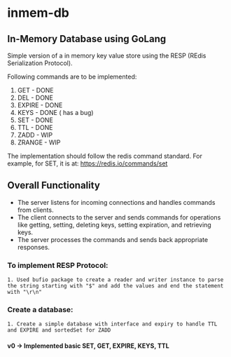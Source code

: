 # inmem-db
## In-Memory Database using GoLang

Simple version of a in memory key value store using the RESP (REdis Serialization Protocol).

Following commands are to be implemented:

1. GET - DONE
2. DEL - DONE
3. EXPIRE - DONE
4. KEYS - DONE ( has a bug)
5. SET - DONE
6. TTL - DONE
7. ZADD - WIP
8. ZRANGE - WIP
 
The implementation should follow the redis command standard. For example, for SET, it
is at: https://redis.io/commands/set


## Overall Functionality
* The server listens for incoming connections and handles commands from clients.
* The client connects to the server and sends commands for operations like getting, setting, deleting keys, setting expiration, and retrieving keys.
* The server processes the commands and sends back appropriate responses.

### To implement RESP Protocol:
    1. Used bufio package to create a reader and writer instance to parse the string starting with "$" and add the values and end the statement with "\r\n"

### Create a database:
    1. Create a simple database with interface and expiry to handle TTL and EXPIRE and sortedSet for ZADD


#### v0 -> Implemented basic SET, GET, EXPIRE, KEYS, TTL
